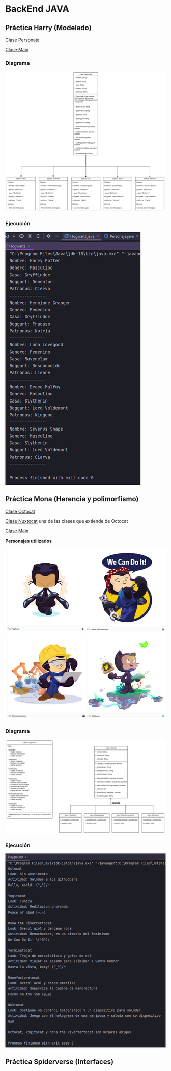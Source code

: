 # BackEnd JAVA

## Práctica Harry (Modelado)

[Clase Personaje](./practicaHarry/Personaje.java)

[Clase Main](./practicaHarry/Hogwarts.java)

### Diagrama
![harry-diagram](./practicaHarry/practica-harry-diagrama.jpg)

### Ejecución
![harry-execution](./practicaHarry/practica-harry.png)

## Práctica Mona (Herencia y polimorfismo)

[Clase Octocat](./practicaMona/Octocat.java)

[Clase Nuxtocat](./practicaMona/Nuxtocat.java) una de las clases que extiende de Octocat

[Clase Main](./practicaMona/Playground.java)

**Personajes utilizados**

![octocats](./practicaMona/octocats.jpg)

### Diagrama
![mona-diagram](./practicaMona/practica-mona-diagrama.jpg)

### Ejecución
![mona-execution](./practicaMona/practicaMona.png)


## Práctica Spiderverse (Interfaces)

